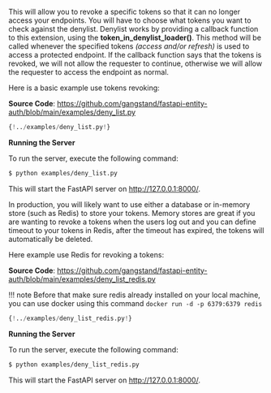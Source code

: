 This will allow you to revoke a specific tokens so that it can no longer access your endpoints. You will have to choose
what tokens you want to check against the denylist. Denylist works by providing a callback function to this extension,
using the **token_in_denylist_loader()**. This method will be called whenever the specified tokens *(access and/or
refresh)* is used to access a protected endpoint. If the callback function says that the tokens is revoked, we will not
allow the requester to continue, otherwise we will allow the requester to access the endpoint as normal.

Here is a basic example use tokens revoking:

**Source Code**: <a href="https://github.com/gangstand/fastapi-entity-auth/blob/main/examples/deny_list.py" target="_blank">https://github.com/gangstand/fastapi-entity-auth/blob/main/examples/deny_list.py</a>

```python
{!../examples/deny_list.py!}
```
**Running the Server**

To run the server, execute the following command:
```bash
$ python examples/deny_list.py
```
This will start the FastAPI server on http://127.0.0.1:8000/.

In production, you will likely want to use either a database or in-memory store (such as Redis) to store your tokens.
Memory stores are great if you are wanting to revoke a tokens when the users log out and you can define timeout to your
tokens in Redis, after the timeout has expired, the tokens will automatically be deleted.



Here example use Redis for revoking a tokens:

**Source Code**: <a href="https://github.com/gangstand/fastapi-entity-auth/blob/main/examples/deny_list_redis.py" target="_blank">https://github.com/gangstand/fastapi-entity-auth/blob/main/examples/deny_list_redis.py</a>

!!! note
    Before that make sure redis already installed on your local machine,
    you can use docker using this command `docker run -d -p 6379:6379 redis`

```python
{!../examples/deny_list_redis.py!}
```
**Running the Server**

To run the server, execute the following command:
```bash
$ python examples/deny_list_redis.py
```
This will start the FastAPI server on http://127.0.0.1:8000/.